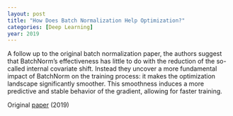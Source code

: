 ```yaml
---
layout: post
title: "How Does Batch Normalization Help Optimization?"
categories: [Deep Learning]
year: 2019
---
```


A follow up to the original batch normalization paper, the authors suggest that BatchNorm’s effectiveness has little to do with the reduction of the so-called internal covariate shift. Instead they uncover a more fundamental impact of BatchNorm on the training process: it makes the optimization landscape significantly smoother. This smoothness induces a more predictive and stable behavior of the gradient, allowing for faster training. 

Original [paper](https://arxiv.org/pdf/1805.11604.pdf) (2019)
